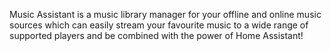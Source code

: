 Music Assistant is a music library manager for your offline and online music sources which can easily stream your favourite music to a wide range of supported players and be combined with the power of Home Assistant!
